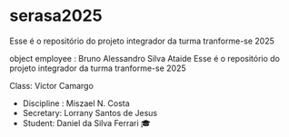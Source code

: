 # serasa2025
Esse é o repositório do projeto integrador da turma tranforme-se 2025 


object employee : Bruno Alessandro Silva Ataide 
Esse é o repositório do projeto integrador da turma tranforme-se 2025


Class: Victor Camargo
- Discipline : Miszael N. Costa
 - Secretary: Lorrany Santos de Jesus 
- Student: Daniel da Silva Ferrari 🎓


